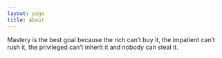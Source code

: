 ```yaml
---
layout: page
title: About
---
```


Mastery is the best goal because the rich can’t buy it, the impatient can’t rush it, the privileged can’t inherit it and nobody can steal it.
